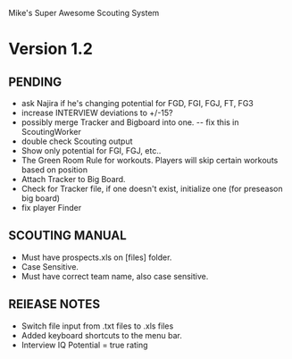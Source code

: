 Mike's Super Awesome Scouting System

Version 1.2
========

PENDING
--
+ ask Najira if he's changing potential for FGD, FGI, FGJ, FT, FG3
+ increase INTERVIEW deviations to +/-15? 
+ possibly merge Tracker and Bigboard into one. -- fix this in ScoutingWorker
+ double check Scouting output
+ Show only potential for FGI, FGJ, etc..
+ The Green Room Rule for workouts. Players will skip certain workouts based on position 
+ Attach Tracker to Big Board. 
+ Check for Tracker file, if one doesn't exist, initialize one (for preseason big board)
+ fix player Finder

SCOUTING MANUAL 
--
+ Must have prospects.xls on [files] folder.
+ Case Sensitive.
+ Must have correct team name, also case sensitive.


RElEASE NOTES
--

+ Switch file input from .txt files to .xls files
+ Added keyboard shortcuts to the menu bar.
+ Interview IQ Potential = true rating